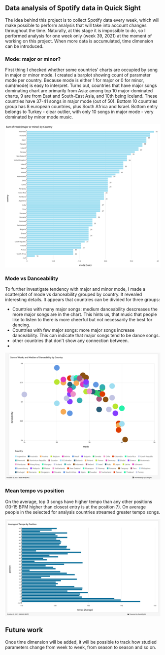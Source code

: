 ## Data analysis of Spotify data in Quick Sight
The idea behind this project is to collect Spotify data every week, which will make possible to perform analysis that will take into account changes throughout the time. Naturally, at this stage it is impossible to do, so I performed analysis for one week only (week 39, 2021) at the moment of working on this project. When more data is accumulated, time dimension can be introduced.

### Mode: major or minor?
First thing I checked whether some countries' charts are occupied by song in major or minor mode. I created a barplot showing count of parameter mode per country. Because mode is either 1 for major or 0 for minor, sum(mode) is easy to interpret. Turns out, countries that have major songs dominating chart are primarily from Asia: among top 10 major-dominated charts, 9 are from  East and South-East Asia, and 10th being Iceland. These countries have 37-41 songs in major mode (out of 50). Bottom 10 countries group has 8 european countries, plus South Africa and Israel. Bottom entry belongs to Turkey - clear outlier, with only 10 songs in major mode - very dominated by minor mode music.

<img src="https://github.com/ksenia-tabakova/spotify_project/blob/main/DataAnalysis/sum_of_mode_by_country.png" width="600">

### Mode vs Danceability
To further investigate tendency with major and minor mode, I made a scatterplot of mode vs danceability grouped by country. It revealed interesting details. It appears that countries can be divided for three groups:  
- Countries with many major songs: medium danceability descreases the more major songs are in the chart. This hints us, that music that people like to listen to there is more cheerful but not necessarily the best for dancing.
- Countries with few major songs: more major songs increase danceability. This can indicate that major songs tend to be dance songs.
- other countries that don't show any connection between.  
- 
<img src="https://github.com/ksenia-tabakova/spotify_project/blob/main/DataAnalysis/Mode-vs-danceability-per-country.png" width="600">

### Mean tempo vs position

On the average, top 3 songs have higher tempo than any other positions (10-15 BPM higher than closest entry is at the position 7). On average people in the selected for analysis countries streamed greater tempo songs.

<img src="https://github.com/ksenia-tabakova/spotify_project/blob/main/DataAnalysis/average-tempo-by-position.png" width="600">

### 

## Future work
Once time dimension will be added, it will be possible to track how studied parameters change from week to week, from season to season and so on. 
